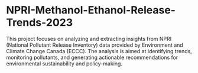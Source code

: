 # NPRI-Methanol-Ethanol-Release-Trends-2023
This project focuses on analyzing and extracting insights from NPRI (National Pollutant Release Inventory) data provided by Environment and Climate Change Canada (ECCC). The analysis is aimed at identifying trends, monitoring pollutants, and generating actionable recommendations for environmental sustainability and policy-making.
